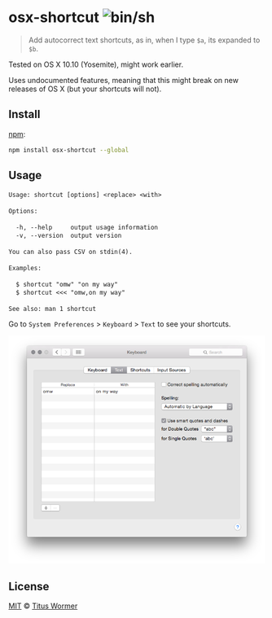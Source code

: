 # osx-shortcut ![`bin/sh`](https://img.shields.io/badge/bin-sh-89e051.svg)

> Add autocorrect text shortcuts, as in, when I type `$a`, its
> expanded to `$b`.

Tested on OS X 10.10 (Yosemite), might work earlier.

Uses undocumented features, meaning that this might break on new releases
of OS X (but your shortcuts will not).

## Install

[npm](https://docs.npmjs.com/cli/install):

```bash
npm install osx-shortcut --global
```

## Usage

```text
Usage: shortcut [options] <replace> <with>

Options:

  -h, --help     output usage information
  -v, --version  output version

You can also pass CSV on stdin(4).

Examples:

  $ shortcut "omw" "on my way"
  $ shortcut <<< "omw,on my way"

See also: man 1 shortcut
```

Go to `System Preferences` > `Keyboard` > `Text` to see your shortcuts.

![](./screenshot.png)

## License

[MIT](LICENSE) © [Titus Wormer](http://wooorm.com)
